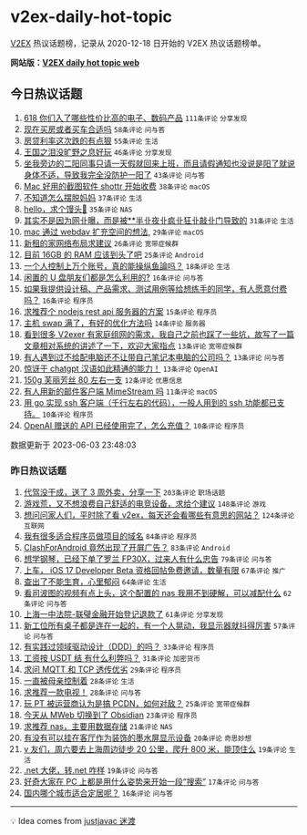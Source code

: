 # v2ex-daily-hot-topic

[V2EX](https://www.v2ex.com/) 热议话题榜，记录从 2020-12-18 日开始的 V2EX 热议话题榜单。

**网站版：[V2EX daily hot topic web](https://boojack.github.io/v2ex-daily-hot-topic-web/)**

## 今日热议话题

<!-- TODAY BEGIN -->

1. [618 你们入了哪些性价比高的电子、数码产品](https://www.v2ex.com/t/945412) `111条评论` `分享发现`
1. [现在买房或者买车合适吗](https://www.v2ex.com/t/945443) `58条评论` `问与答`
1. [房贷利率这次跌的有点狠](https://www.v2ex.com/t/945439) `55条评论` `生活`
1. [王国之泪没旷野之息好玩](https://www.v2ex.com/t/945458) `46条评论` `分享发现`
1. [坐我旁边的二阳同事只请一天假就回来上班，而且请假通知也没说是阳了就说身体不适，导致我完全没防护一阳了](https://www.v2ex.com/t/945488) `43条评论` `问与答`
1. [Mac 好用的截图软件 shottr 开始收费](https://www.v2ex.com/t/945497) `38条评论` `macOS`
1. [不知道怎么摆脱妈妈](https://www.v2ex.com/t/945555) `37条评论` `生活`
1. [hello，求个馒头💊](https://www.v2ex.com/t/945491) `35条评论` `NAS`
1. [其实不是因为网卝曝，而是被**半卝夜卝疯卝狂卝敲卝门导致的](https://www.v2ex.com/t/945475) `31条评论` `生活`
1. [mac 通过 webdav 扩充空间的想法,](https://www.v2ex.com/t/945402) `29条评论` `macOS`
1. [新租的家网络布局求建议](https://www.v2ex.com/t/945431) `26条评论` `宽带症候群`
1. [目前 16GB 的 RAM 应该到头了吧](https://www.v2ex.com/t/945575) `25条评论` `Android`
1. [一个人控制上万个账号，真的能操纵鱼論吗？](https://www.v2ex.com/t/945429) `18条评论` `生活`
1. [闲置的 U 盘朋友们都是怎么利用的?](https://www.v2ex.com/t/945537) `16条评论` `问与答`
1. [如果我提供设计稿、产品需求、测试用例等给想练手的同学，有人愿意付费吗？](https://www.v2ex.com/t/945445) `16条评论` `程序员`
1. [求推荐个 nodejs rest api 服务器的方案](https://www.v2ex.com/t/945506) `15条评论` `程序员`
1. [主机 swap 满了，有好的优化方法吗](https://www.v2ex.com/t/945397) `14条评论` `服务器`
1. [看到很多 V2exer 有家庭组网的需求，我自己之前也踩了一些坑，故写了一篇文章相对系统的讲述了一下，欢迎大家指点](https://www.v2ex.com/t/945554) `13条评论` `宽带症候群`
1. [有人遇到过不给配电脑还不让带自己笔记本电脑的公司吗？](https://www.v2ex.com/t/945550) `13条评论` `问与答`
1. [惊讶于 chatgpt 汉语如此精通的能力！](https://www.v2ex.com/t/945493) `13条评论` `OpenAI`
1. [150g 芙丽芳丝 80 左右一支](https://www.v2ex.com/t/945421) `12条评论` `优惠信息`
1. [有人用新的邮件客户端 MimeStream 吗](https://www.v2ex.com/t/945430) `11条评论` `macOS`
1. [用 go 实现 ssh 客户端（千行左右的代码），一般人用到的 ssh 功能都已支持。](https://www.v2ex.com/t/945576) `10条评论` `程序员`
1. [OpenAI 赠送的 API 已经使用完了，怎么充值？](https://www.v2ex.com/t/945539) `10条评论` `程序员`

数据更新于 2023-06-03 23:48:03

<!-- TODAY END -->

### 昨日热议话题

<!-- YESTERDAY BEGIN -->

1. [代驾没干成，送了 3 周外卖，分享一下](https://www.v2ex.com/t/945105) `203条评论` `职场话题`
1. [游戏荒，又不想浪费自己舒适的电竞设备，求给个建议](https://www.v2ex.com/t/945257) `148条评论` `游戏`
1. [想问问家人们，平时除了看 v2ex，每天还会看哪些有意思的网站？](https://www.v2ex.com/t/945107) `124条评论` `互联网`
1. [我有很多适合程序员做项目的域名](https://www.v2ex.com/t/945090) `84条评论` `程序员`
1. [ClashForAndroid 竟然出现了开屏广告？](https://www.v2ex.com/t/945110) `83条评论` `Android`
1. [想学钢琴，已经下单了罗兰 FP30X，过来人有什么忠告](https://www.v2ex.com/t/945171) `79条评论` `问与答`
1. [上车， iOS 17 Developer Beta 资格回帖免费邀请，数量有限](https://www.v2ex.com/t/945206) `67条评论` `推广`
1. [查出了不能生育，心里郁闷](https://www.v2ex.com/t/945348) `64条评论` `生活`
1. [看司波图的视频有点上头，这个配置的 nas 我用不到硬解，可以减配什么](https://www.v2ex.com/t/945108) `62条评论` `问与答`
1. [上海一中法院-联璧金融开始登记退款了](https://www.v2ex.com/t/945130) `61条评论` `分享发现`
1. [新工位所有桌子都是连在一起的，有一个人晃动，我显示器就抖得厉害](https://www.v2ex.com/t/945115) `57条评论` `问与答`
1. [有实践过领域驱动设计（DDD）的吗？](https://www.v2ex.com/t/945258) `33条评论` `程序员`
1. [工资按 USDT 结 有什么利弊吗？](https://www.v2ex.com/t/945198) `31条评论` `加密货币`
1. [求问 MQTT 和 TCP 透传优劣](https://www.v2ex.com/t/945166) `29条评论` `程序员`
1. [一直被母亲控制着](https://www.v2ex.com/t/945212) `28条评论` `生活`
1. [求推荐一款电视！](https://www.v2ex.com/t/945145) `28条评论` `问与答`
1. [玩 PT 被运营商认为是搞 PCDN，如何对敌？](https://www.v2ex.com/t/945132) `25条评论` `宽带症候群`
1. [今天从 MWeb 切换到了 Obsidian](https://www.v2ex.com/t/945204) `23条评论` `程序员`
1. [求推荐 nas，主要用数据存储](https://www.v2ex.com/t/945234) `21条评论` `NAS`
1. [有没有可以挂在客厅作为装饰的墨水屏显示设备](https://www.v2ex.com/t/945191) `20条评论` `奇思妙想`
1. [v 友们，周六要去上海周边徒步 20 公里，爬升 800 米，能顶住么](https://www.v2ex.com/t/945275) `19条评论` `生活`
1. [.net 大佬，转.net 咋样](https://www.v2ex.com/t/945221) `19条评论` `问与答`
1. [好奇大家在 PC 上都是用什么姿势来开始一段“搜索”](https://www.v2ex.com/t/945263) `17条评论` `问与答`
1. [国内哪个城市适合定居呢？](https://www.v2ex.com/t/945235) `16条评论` `问与答`

<!-- YESTERDAY END -->

---

💡 Idea comes from [justjavac 迷渡](https://github.com/justjavac/)
